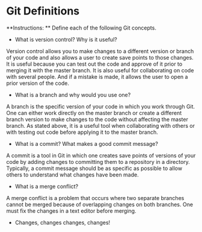 # Git Definitions

**Instructions: ** Define each of the following Git concepts.

* What is version control?  Why is it useful?

Version control allows you to make changes to a different version or branch of your code and also allows a user to create save points to those changes. It is useful because you can test out the code and approve of it prior to merging it with the master branch. It is also useful for collaborating on code with several people. And if a mistake is made, it allows the user to open a prior version of the code.  

* What is a branch and why would you use one?

A branch is the specific version of your code in which you work through Git. One can either work directly on the master branch or create a different branch version to make changes to the code without affecting the master branch. As stated above, it is a useful tool when collaborating with others or with testing out code before applying it to the master branch.  

* What is a commit? What makes a good commit message?

A commit is a tool in Git in which one creates save points of versions of your code by adding changes to committing them to a repository in a directory. Typically, a commit message should be as specific as possible to allow others to understand what changes have been made.   

* What is a merge conflict?

A merge conflict is a problem that occurs where two separate branches cannot be merged because of overlapping changes on both branches. One must fix the changes in a text editor before merging.  

* Changes, changes changes, changes!